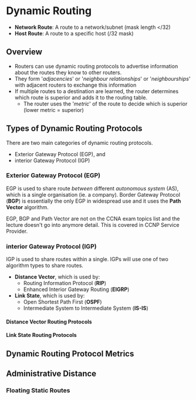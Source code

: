 # Dynamic Routing

- **Network Route**: A route to a network/subnet (mask length </32)
- **Host Route**: A route to a specific host (/32 mask)

## Overview

- Routers can use dynamic routing protocols to advertise information about the routes they know to other routers.
- They form '*adjacencies*' or '*neighbour relationships*' or '*neighbourships*' with adjacent routers to exchange this information
- If multiple routes to a destination are learned, the router determines which route is superior and adds it to the routing table.
  - The router uses the '*metric*' of the route to decide which is superior (lower metric = superior)

## Types of Dynamic Routing Protocols

There are two main categories of dynamic routing protocols.

- Exterior Gateway Protocol (EGP), and
- interior Gateway Protocol (IGP)

### Exterior Gateway Protocol (EGP)

EGP is used to share route *between* different *autonomous system* (AS), which is a single organisation (ie. a company). Border Gateway Protocol (**BGP**) is essentially the only EGP in widespread use and it uses the **Path Vector** algorithm.

EGP, BGP and Path Vector are not on the CCNA exam topics list and the lecture doesn't go into anymore detail. This is covered in CCNP Service Provider.

### interior Gateway Protocol (IGP)

IGP is used to share routes within a single. IGPs will use one of two algorithm types to share routes.

- **Distance Vector**, which is used by:
  - Routing Information Protocol (**RIP**)
  - Enhanced Interior Gateway Routing (**EIGRP**)
- **Link State**, which is used by:
  - Open Shortest Path First (**OSPF**)
  - Intermediate System to Intermediate System (**IS-IS**)

#### Distance Vector Routing Protocols

#### Link State Routing Protocols

## Dynamic Routing Protocol Metrics

## Administrative Distance

### Floating Static Routes
